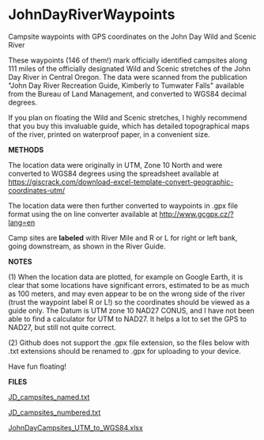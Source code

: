 # JohnDayRiverWaypoints
Campsite waypoints with GPS coordinates on the John Day Wild and Scenic River

These waypoints (146 of them!) mark officially identified campsites along 111 miles of the officially designated Wild and Scenic stretches of the John Day River in Central Oregon. The data were scanned from the publication "John Day River Recreation Guide, Kimberly to Tumwater Falls" available from the Bureau of Land Management, and converted to WGS84 decimal degrees. 

If you plan on floating the Wild and Scenic stretches, I highly recommend that you buy this invaluable guide, which has detailed topographical maps of the river, printed on waterproof paper, in a convenient size.

**METHODS**

The location data were originally in UTM, Zone 10 North and were converted to WGS84 degrees using the spreadsheet available at https://giscrack.com/download-excel-template-convert-geographic-coordinates-utm/

The location data were then further converted to waypoints in .gpx file format using the on line converter available at http://www.gcgpx.cz/?lang=en

Camp sites are **labeled** with River Mile and R or L for right or left bank, going downstream, as shown in the River Guide.

**NOTES** 

(1) When the location data are plotted, for example on Google Earth, it is clear that some locations have significant errors, estimated to be as much as 100 meters, and may even appear to be on the wrong side of the river (trust the waypoint label R or L!) so the coordinates should be viewed as a guide only. The Datum is UTM zone 10 NAD27 CONUS, and I have not been able to find a calculator for UTM to NAD27. It helps a lot to set the GPS to NAD27, but still not quite correct.

(2) Github does not support the .gpx file extension, so the files below with .txt extensions should be renamed to .gpx for uploading to your device.

Have fun floating!

**FILES**

[JD_campsites_named.txt](https://github.com/jremington/JohnDayRiverWaypoints/files/6449219/JD_campsites_named.txt)

[JD_campsites_numbered.txt](https://github.com/jremington/JohnDayRiverWaypoints/files/6449220/JD_campsites_numbered.txt)

[JohnDayCampsites_UTM_to_WGS84.xlsx](https://github.com/jremington/JohnDayRiverWaypoints/files/6449221/JohnDayCampsites_UTM_to_WGS84.xlsx)
